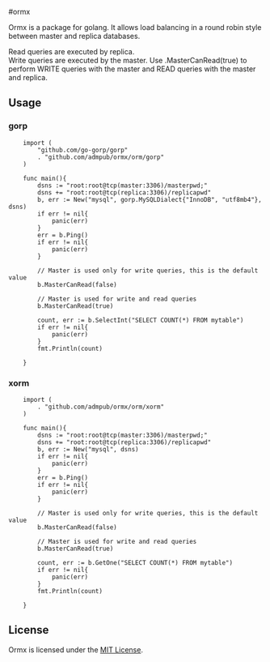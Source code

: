 #ormx

Ormx is a package for golang. 
It allows load balancing in a round robin style between master and replica databases.

Read queries are executed by replica.  
Write queries are executed by the master. 
Use .MasterCanRead(true) to perform WRITE queries with the master and READ queries with the master and replica.  

## Usage

### gorp
```
	import (
		"github.com/go-gorp/gorp"
		. "github.com/admpub/ormx/orm/gorp"
	)

	func main(){
		dsns := "root:root@tcp(master:3306)/masterpwd;"
		dsns += "root:root@tcp(replica:3306)/replicapwd"
		b, err := New("mysql", gorp.MySQLDialect{"InnoDB", "utf8mb4"}, dsns)
		if err != nil{
			panic(err)
		}
		err = b.Ping()
		if err != nil{
			panic(err)
		}
		
		// Master is used only for write queries, this is the default value
        b.MasterCanRead(false) 

        // Master is used for write and read queries
        b.MasterCanRead(true)
		
		count, err := b.SelectInt("SELECT COUNT(*) FROM mytable")
		if err != nil{
			panic(err)
		}
		fmt.Println(count)
		
	}
```

### xorm
```
	import (
		. "github.com/admpub/ormx/orm/xorm"
	)

	func main(){
		dsns := "root:root@tcp(master:3306)/masterpwd;"
		dsns += "root:root@tcp(replica:3306)/replicapwd"
		b, err := New("mysql", dsns)
		if err != nil{
			panic(err)
		}
		err = b.Ping()
		if err != nil{
			panic(err)
		}
		
		// Master is used only for write queries, this is the default value
        b.MasterCanRead(false) 

        // Master is used for write and read queries
        b.MasterCanRead(true)
		
		count, err := b.GetOne("SELECT COUNT(*) FROM mytable")
		if err != nil{
			panic(err)
		}
		fmt.Println(count)
		
	}
```
## License

Ormx is licensed under the [MIT License](./LICENSE).

